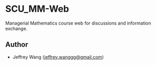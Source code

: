 # SCU_MM-Web
Managerial Mathematics course web for discussions and information exchange.
## Author <a name = "author"></a>
- Jeffrey Wang (jeffrey.wanggg@gmail.com)